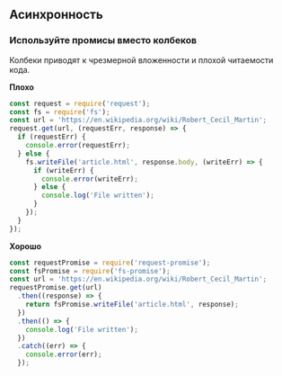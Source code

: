 ## Асинхронность

### Используйте промисы вместо колбеков

Колбеки приводят к чрезмерной вложенности и плохой читаемости кода. 

**Плохо**

```javascript
const request = require('request');
const fs = require('fs');
const url = 'https://en.wikipedia.org/wiki/Robert_Cecil_Martin';
request.get(url, (requestErr, response) => {
  if (requestErr) {
    console.error(requestErr);
  } else {
    fs.writeFile('article.html', response.body, (writeErr) => {
      if (writeErr) {
        console.error(writeErr);
      } else {
        console.log('File written');
      }
    });
  }
});
```

**Хорошо**

```javascript
const requestPromise = require('request-promise');
const fsPromise = require('fs-promise');
const url = 'https://en.wikipedia.org/wiki/Robert_Cecil_Martin';
requestPromise.get(url)
  .then((response) => {
    return fsPromise.writeFile('article.html', response);
  })
  .then(() => {
    console.log('File written');
  })
  .catch((err) => {
    console.error(err);
  });
```